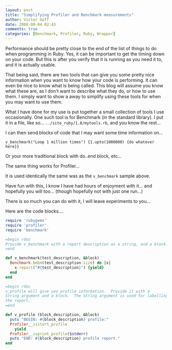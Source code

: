 ```yaml
---
layout: post
title: "Simplifying Profiler and Benchmark measurements"
author: Victor Goff
date: 2008-09-04 02:43
comments: true
categories: [Benchmark, Profiler, Ruby, Wrapper]
---
```


Performance should be pretty close to the end of the list of things to do when programming in Ruby.  Yes, it can be important to get the timing down on your code.  But this is after you verify that it is running as you need it to, and it is actually usable.<!-- more --> 

That being said, there are two tools that can give you some pretty nice information when you want to know how your code is performing.  It can even be nice to know what is being called.  This blog will assume you know what these are, as I don't want to describe what they do, or how to use them.  I simply want to show a away to simplify using these tools for when you may want to use them.

What I have done for my use is put together a small collection of tools I use occasionally.  One such tool is for Benchmark (in the standard library).  I put it in a file, like so... `../site_ruby/1.8/mytools.rb`, and you know the rest...

I can then send blocks of code that I may want some time information on...

`v_benchmark("Loop 1 million times") {1.upto(1000000) {do whatever here}}`

Or your more traditional block with do..end block, etc...

The same thing works for Profiler... 

It is used identically the same was as the `v_benchmark` sample above. 

Have fun with this, I know I have had hours of enjoyment with it... and hopefully you will too... (though hopefully not with just one run...)

There is so much you can do with it, I will leave experiments to you...

Here are the code blocks....

``` ruby my_tools.rb
require 'rubygems'
require 'profiler'
require 'benchmark'

=begin rdoc
Provide v_benchmark with a report description as a string, and a block.
=end

def v_benchmark(test_description, &block)
  Benchmark.bmbm(test_description.size) do |x|
    x.report("#{test_description}") {yield}
  end
end

=begin rdoc
v_profile will give you profile information.  Provide it with a
String argument and a block.  The String argument is used for labelling
the report.
=end

def v_profile (block_description, &block)
  puts "BEGIN: #{block_description} profile:"
  Profiler__::start_profile
    yield
  Profiler__::print_profile($stderr)
  puts "END: #{block_description} profile report."
end
```

